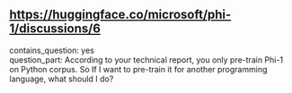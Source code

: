 ## https://huggingface.co/microsoft/phi-1/discussions/6

contains_question: yes  
question_part: According to your technical report, you only pre-train Phi-1 on Python corpus. So If I want to pre-train it for another programming language, what should I do?